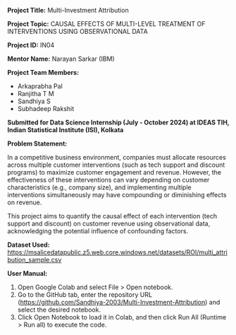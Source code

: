 **Project Title:** Multi-Investment Attribution

**Project Topic:** CAUSAL EFFECTS OF MULTI-LEVEL TREATMENT OF INTERVENTIONS USING OBSERVATIONAL DATA

**Project ID:** IN04

**Mentor Name:** Narayan Sarkar (IBM)

**Project Team Members:**

  - Arkaprabha Pal
  - Ranjitha T M
  - Sandhiya S
  - Subhadeep Rakshit

**Submitted for Data Science Internship (July - October 2024) at IDEAS TIH, Indian Statistical Institute (ISI), Kolkata**

**Problem Statement:**

In a competitive business environment, companies must allocate resources across multiple customer interventions (such as tech support and discount programs) to maximize customer engagement and revenue. However, the effectiveness of these interventions can vary depending on customer characteristics (e.g., company size), and implementing multiple interventions simultaneously may have compounding or diminishing effects on revenue. 

This project aims to quantify the causal effect of each intervention (tech support and discount) on customer revenue using observational data, acknowledging the potential influence of confounding factors.

**Dataset Used:**
https://msalicedatapublic.z5.web.core.windows.net/datasets/ROI/multi_attribution_sample.csv

**User Manual:**
  1)	Open Google Colab and select File > Open notebook.
  2)	Go to the GitHub tab, enter the repository URL (https://github.com/Sandhiya-2003/Multi-Investment-Attribution) and select the desired notebook.
  3)	Click Open Notebook to load it in Colab, and then click Run All (Runtime > Run all) to execute the code.
